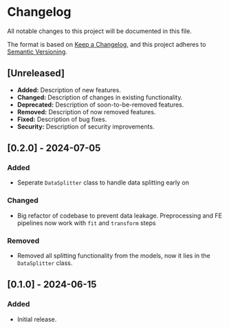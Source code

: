 # Changelog

All notable changes to this project will be documented in this file.

The format is based on [Keep a Changelog](https://keepachangelog.com/en/1.0.0/), and this project adheres to [Semantic Versioning](https://semver.org/spec/v2.0.0.html).

## [Unreleased]

- **Added:** Description of new features.
- **Changed:** Description of changes in existing functionality.
- **Deprecated:** Description of soon-to-be-removed features.
- **Removed:** Description of now removed features.
- **Fixed:** Description of bug fixes.
- **Security:** Description of security improvements.

## [0.2.0] - 2024-07-05
### Added
- Seperate `DataSplitter` class to handle data splitting early on

### Changed
- Big refactor of codebase to prevent data leakage. Preprocessing and FE pipelines now work with `fit` and `transform` steps

### Removed
- Removed all splitting functionality from the models, now it lies in the `DataSplitter` class.
## [0.1.0] - 2024-06-15

### Added
- Initial release.
